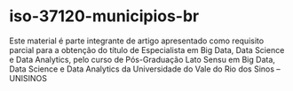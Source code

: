 # iso-37120-municipios-br
Este material é parte integrante de artigo apresentado como requisito parcial para a obtenção do título de Especialista em Big Data, Data Science e Data Analytics, pelo curso de Pós-Graduação Lato Sensu em Big Data, Data Science e Data Analytics da Universidade do Vale do Rio dos Sinos – UNISINOS
